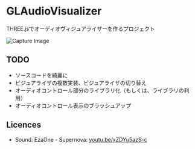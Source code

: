 # GLAudioVisualizer
THREE.jsでオーディオヴィジュアライザーを作るプロジェクト

![Capture Image](https://raw.githubusercontent.com/wiki/y-tsuzaki/GLAudioVisualizer/images/Feb-02-2019%2015-07-37.gif) 

## TODO
- ソースコードを綺麗に
- ビジュアライザの複数実装、ビジュアライザの切り替え
- オーディオコントロール部分のライブラリ化（もしくは、ライブラリの利用）
- オーディオコントロール表示のブラッシュアップ

## Licences

- Sound: EzaOne - Supernova: [youtu.be/xZDYu5azS-c](youtu.be/xZDYu5azS-c)
